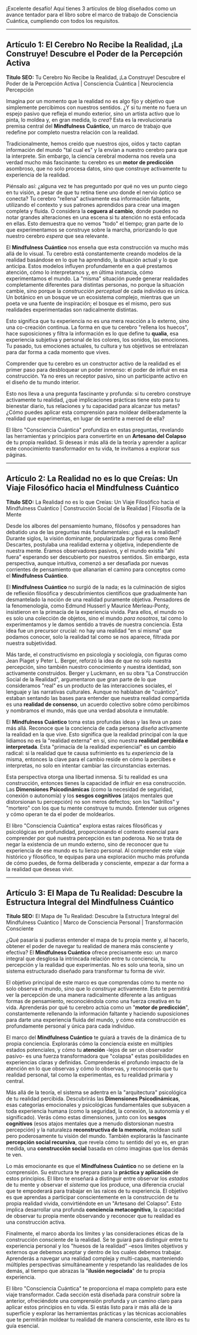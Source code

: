 ¡Excelente desafío! Aquí tienes 3 artículos de blog diseñados como un avance tentador para el libro sobre el marco de trabajo de Consciencia Cuántica, cumpliendo con todos los requisitos.

---

## Artículo 1: El Cerebro No Recibe la Realidad, ¡La Construye! Descubre el Poder de la Percepción Activa

**Título SEO:** Tu Cerebro No Recibe la Realidad, ¡La Construye! Descubre el Poder de la Percepción Activa | Consciencia Cuántica | Neurociencia Percepción



Imagina por un momento que la realidad no es algo fijo y objetivo que simplemente percibimos con nuestros sentidos. ¿Y si tu mente no fuera un espejo pasivo que refleja el mundo exterior, sino un artista activo que lo pinta, lo moldea y, en gran medida, lo *crea*? Esta es la revolucionaria premisa central del **Mindfulness Cuántico**, un marco de trabajo que redefine por completo nuestra relación con la realidad.

Tradicionalmente, hemos creído que nuestros ojos, oídos y tacto captan información del mundo "tal cual es" y la envían a nuestro cerebro para que la interprete. Sin embargo, la ciencia cerebral moderna nos revela una verdad mucho más fascinante: tu cerebro es un **motor de predicción** asombroso, que no solo procesa datos, sino que construye activamente tu experiencia de la realidad.

Piénsalo así: ¿alguna vez te has preguntado por qué no ves un punto ciego en tu visión, a pesar de que tu retina tiene uno donde el nervio óptico se conecta? Tu cerebro "rellena" activamente esa información faltante, utilizando el contexto y sus patrones aprendidos para crear una imagen completa y fluida. O considera la **ceguera al cambio**, donde puedes no notar grandes alteraciones en una escena si tu atención no está enfocada en ellas. Esto demuestra que no vemos "todo" el tiempo; gran parte de lo que experimentamos se construye sobre la marcha, priorizando lo que nuestro cerebro *espera* que sea relevante.

El **Mindfulness Cuántico** nos enseña que esta construcción va mucho más allá de lo visual. Tu cerebro está constantemente creando modelos de la realidad basándose en lo que ha aprendido, la situación actual y lo que anticipa. Estos modelos influyen profundamente en a qué prestamos atención, cómo lo interpretamos y, en última instancia, cómo experimentamos el mundo. La "misma" situación puede generar realidades completamente diferentes para distintas personas, no porque la situación cambie, sino porque la *construcción perceptual* de cada individuo es única. Un botánico en un bosque ve un ecosistema complejo, mientras que un poeta ve una fuente de inspiración; el bosque es el mismo, pero sus realidades experimentadas son radicalmente distintas.

Esto significa que tu experiencia no es una mera reacción a lo externo, sino una co-creación continua. La forma en que tu cerebro "rellena los huecos", hace suposiciones y filtra la información es lo que define tu **qualia**, esa experiencia subjetiva y personal de los colores, los sonidos, las emociones. Tu pasado, tus emociones actuales, tu cultura y tus objetivos se entrelazan para dar forma a cada momento que vives.

Comprender que tu cerebro es un constructor activo de la realidad es el primer paso para desbloquear un poder inmenso: el poder de influir en esa construcción. Ya no eres un receptor pasivo, sino un participante activo en el diseño de tu mundo interior.

Esto nos lleva a una pregunta fascinante y profunda: si tu cerebro construye activamente tu realidad, ¿qué implicaciones prácticas tiene esto para tu bienestar diario, tus relaciones y tu capacidad para alcanzar tus metas? ¿Cómo puedes aplicar esta comprensión para moldear deliberadamente la realidad que experimentas, en lugar de sentirte a merced de ella?

El libro "Consciencia Cuántica" profundiza en estas preguntas, revelando las herramientas y principios para convertirte en un **Artesano del Colapso** de tu propia realidad. Si deseas ir más allá de la teoría y aprender a aplicar este conocimiento transformador en tu vida, te invitamos a explorar sus páginas.

---

## Artículo 2: La Realidad no es lo que Creías: Un Viaje Filosófico hacia el Mindfulness Cuántico

**Título SEO:** La Realidad no es lo que Creías: Un Viaje Filosófico hacia el Mindfulness Cuántico | Construcción Social de la Realidad | Filosofía de la Mente



Desde los albores del pensamiento humano, filósofos y pensadores han debatido una de las preguntas más fundamentales: ¿qué es la realidad? Durante siglos, la visión dominante, popularizada por figuras como René Descartes, postulaba una realidad externa y objetiva, independiente de nuestra mente. Éramos observadores pasivos, y el mundo existía "ahí fuera" esperando ser descubierto por nuestros sentidos. Sin embargo, esta perspectiva, aunque intuitiva, comenzó a ser desafiada por nuevas corrientes de pensamiento que allanarían el camino para conceptos como el **Mindfulness Cuántico**.

El **Mindfulness Cuántico** no surgió de la nada; es la culminación de siglos de reflexión filosófica y descubrimientos científicos que gradualmente han desmantelado la noción de una realidad puramente objetiva. Pensadores de la fenomenología, como Edmund Husserl y Maurice Merleau-Ponty, insistieron en la primacía de la experiencia vivida. Para ellos, el mundo no es solo una colección de objetos, sino el mundo *para nosotros*, tal como lo experimentamos y le damos sentido a través de nuestra conciencia. Esta idea fue un precursor crucial: no hay una realidad "en sí misma" que podamos conocer, solo la realidad tal como se nos aparece, filtrada por nuestra subjetividad.

Más tarde, el constructivismo en psicología y sociología, con figuras como Jean Piaget y Peter L. Berger, reforzó la idea de que no solo nuestra percepción, sino también nuestro conocimiento y nuestra identidad, son activamente construidos. Berger y Luckmann, en su obra "La Construcción Social de la Realidad", argumentaron que gran parte de lo que consideramos "real" es un producto de las interacciones sociales, el lenguaje y las narrativas culturales. Aunque no hablaban de "cuántico", estaban sentando las bases para entender que nuestra realidad compartida es una **realidad de consenso**, un acuerdo colectivo sobre cómo percibimos y nombramos el mundo, más que una verdad absoluta e inmutable.

El **Mindfulness Cuántico** toma estas profundas ideas y las lleva un paso más allá. Reconoce que la conciencia de cada persona *diseña* activamente la realidad en la que vive. Esto significa que la realidad principal con la que lidiamos no es la "realidad externa" en sí, sino nuestra **realidad percibida e interpretada**. Esta "primacía de la realidad experiencial" es un cambio radical: si la realidad que te causa sufrimiento es tu *experiencia* de la misma, entonces la clave para el cambio reside en cómo la percibes e interpretas, no solo en intentar cambiar las circunstancias externas.

Esta perspectiva otorga una libertad inmensa. Si tu realidad es una construcción, entonces tienes la capacidad de influir en esa construcción. Las **Dimensiones Psicodinámicas** (como la necesidad de seguridad, conexión o autonomía) y los **sesgos cognitivos** (atajos mentales que distorsionan tu percepción) no son meros defectos; son los "ladrillos" y "mortero" con los que tu mente construye tu mundo. Entender sus orígenes y cómo operan te da el poder de moldearlos.

El libro "Consciencia Cuántica" explora estas raíces filosóficas y psicológicas en profundidad, proporcionando el contexto esencial para comprender por qué nuestra percepción es tan poderosa. No se trata de negar la existencia de un mundo externo, sino de reconocer que tu experiencia de ese mundo es tu lienzo personal. Al comprender este viaje histórico y filosófico, te equipas para una exploración mucho más profunda de cómo puedes, de forma deliberada y consciente, empezar a dar forma a la realidad que deseas vivir.

---

## Artículo 3: El Mapa de Tu Realidad: Descubre la Estructura Integral del Mindfulness Cuántico

**Título SEO:** El Mapa de Tu Realidad: Descubre la Estructura Integral del Mindfulness Cuántico | Marco de Consciencia Personal | Transformación Consciente



¿Qué pasaría si pudieras entender el mapa de tu propia mente y, al hacerlo, obtener el poder de navegar tu realidad de manera más consciente y efectiva? El **Mindfulness Cuántico** ofrece precisamente eso: un marco integral que desglosa la intrincada relación entre tu conciencia, tu percepción y la realidad que experimentas. No es solo una teoría, sino un sistema estructurado diseñado para transformar tu forma de vivir.

El objetivo principal de este marco es que comprendas cómo tu mente no solo observa el mundo, sino que lo *construye* activamente. Esto te permitirá ver la percepción de una manera radicalmente diferente a las antiguas formas de pensamiento, reconociéndola como una fuerza creativa en tu vida. Aprenderás por qué tu cerebro actúa como un "**motor de predicción**", constantemente rellenando la información faltante y haciendo suposiciones para darte una experiencia fluida del mundo, y cómo esta construcción es profundamente personal y única para cada individuo.

El marco del **Mindfulness Cuántico** te guiará a través de la dinámica de tu propia conciencia. Explorarás cómo la conciencia existe en múltiples estados potenciales, y cómo tu **atención** -lejos de ser un observador pasivo- es una fuerza transformadora que "colapsa" estas posibilidades en experiencias claras y definidas. Comprenderás el profundo impacto de la atención en lo que observas y cómo lo observas, y reconocerás que tu realidad personal, tal como la experimentas, es tu realidad primaria y central.

Más allá de la teoría, el sistema se adentra en la "arquitectura" psicológica de tu realidad percibida. Descubrirás las **Dimensiones Psicodinámicas**, esas categorías emocionales y psicológicas fundamentales que subyacen a toda experiencia humana (como la seguridad, la conexión, la autonomía y el significado). Verás cómo estas dimensiones, junto con los **sesgos cognitivos** (esos atajos mentales que a menudo distorsionan nuestra percepción) y la naturaleza **reconstructiva de la memoria**, moldean sutil pero poderosamente tu visión del mundo. También explorarás la fascinante **percepción social recursiva**, que revela cómo tu sentido del yo es, en gran medida, una **construcción social** basada en cómo imaginas que los demás te ven.

Lo más emocionante es que el **Mindfulness Cuántico** no se detiene en la comprensión. Su estructura te prepara para la **práctica y aplicación** de estos principios. El libro te enseñará a distinguir entre observar los *estados* de tu mente y observar el *sistema* que los produce, una diferencia crucial que te empoderará para trabajar en las raíces de tu experiencia. El objetivo es que aprendas a participar conscientemente en la construcción de tu propia realidad vivida, convirtiéndote en un "Artesano del Colapso". Esto implica desarrollar una profunda **conciencia metacognitiva**, la capacidad de observar tu propia mente observando y reconocer que tu realidad es una construcción activa.

Finalmente, el marco aborda los límites y las consideraciones éticas de la construcción consciente de la realidad. Se te guiará para distinguir entre tu experiencia personal y los "huesos de la realidad" –esos límites objetivos y externos que debemos aceptar y dentro de los cuales debemos trabajar. Aprenderás a navegar una realidad compleja y multi-capas, manteniendo múltiples perspectivas simultáneamente y respetando las realidades de los demás, al tiempo que abrazas la "**ilusión negociada**" de tu propia experiencia.

El libro "Consciencia Cuántica" te proporciona el mapa completo para este viaje transformador. Cada sección está diseñada para construir sobre la anterior, ofreciéndote una comprensión profunda y un camino claro para aplicar estos principios en tu vida. Si estás listo para ir más allá de la superficie y explorar las herramientas prácticas y las técnicas accionables que te permitirán moldear tu realidad de manera consciente, este libro es tu guía esencial.